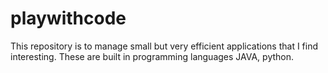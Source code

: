 # playwithcode
This repository is to manage small but very efficient applications that I find interesting. These are built in programming languages JAVA, python.
